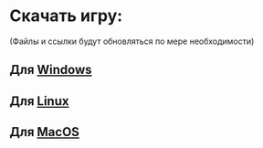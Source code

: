 # Скачать игру:
(Файлы и ссылки будут обновляться по мере необходимости)

## Для [Windows](https://disk.yandex.ru/d/2Rdnq-Cxs3qPwA)
## Для [Linux](https://disk.yandex.ru/d/7cjAlosA0gz1gQ)
## Для [MacOS](https://disk.yandex.ru/d/7VwpwLRjgQyJ8g)
